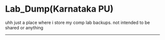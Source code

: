 # Lab_Dump(Karnataka PU)
uhh just a place where i store my comp lab backups. not intended to be shared or anything 
***

